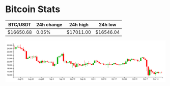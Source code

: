 # Bitcoin Stats

BTC/USDT|24h change|24h high|24h low|
|---|---|---|---|
|$16650.68|0.05%|$17011.00|$16546.04|

<img src="./chart.svg">
